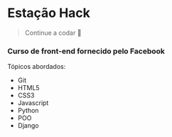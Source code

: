 # Estação Hack
> Continue a codar 🐠
### Curso de front-end fornecido pelo Facebook

Tópicos abordados:
   - Git
   - HTML5
   - CSS3
   - Javascript
   - Python
   - POO
   - Django
